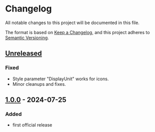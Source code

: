 # Changelog

All notable changes to this project will be documented in this file.

The format is based on [Keep a Changelog](https://keepachangelog.com/en/1.1.0/),
and this project adheres to [Semantic Versioning](https://semver.org/spec/v2.0.0.html).

## [Unreleased]

### Fixed

- Style parameter "DisplayUnit" works for icons.
- Minor cleanups and fixes.

## [1.0.0] - 2024-07-25

### Added

- first official release

[unreleased]: https://github.com/locr-company/Leaflet.GridLayer.VMS2/compare/v1.0.0...HEAD
[1.0.0]: https://github.com/locr-company/Leaflet.GridLayer.VMS2/releases/tag/v1.0.0